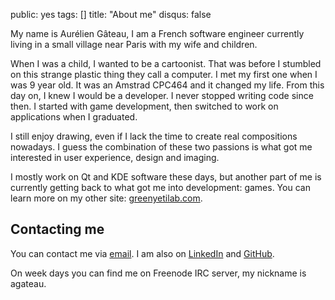 public: yes
tags: []
title: "About me"
disqus: false

My name is Aurélien Gâteau, I am a French software engineer currently living in
a small village near Paris with my wife and children.

When I was a child, I wanted to be a cartoonist. That was before I stumbled on
this strange plastic thing they call a computer. I met my first one when I was
9 year old. It was an Amstrad CPC464 and it changed my life. From this day on,
I knew I would be a developer. I never stopped writing code since then.  I
started with game development, then switched to work on applications when I
graduated.

I still enjoy drawing, even if I lack the time to create real compositions
nowadays. I guess the combination of these two passions is what got me
interested in user experience, design and imaging.

I mostly work on Qt and KDE software these days, but another part of me is
currently getting back to what got me into development: games. You can learn
more on my other site: [greenyetilab.com](http://greenyetilab.com).

## Contacting me
You can contact me via [email](mailto:mail@agateau.com). I am also on
[LinkedIn](http://www.linkedin.com/pub/4/585/4b) and
[GitHub](http://github.com/agateau).

On week days you can find me on Freenode IRC server, my nickname is
agateau.
